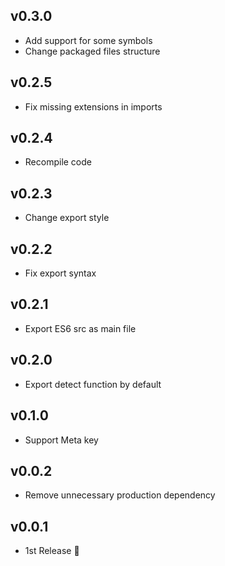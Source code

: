 ## v0.3.0

- Add support for some symbols
- Change packaged files structure

## v0.2.5

- Fix missing extensions in imports

## v0.2.4

- Recompile code

## v0.2.3

- Change export style

## v0.2.2

- Fix export syntax

## v0.2.1

- Export ES6 src as main file

## v0.2.0

- Export detect function by default

## v0.1.0

- Support Meta key

## v0.0.2

- Remove unnecessary production dependency

## v0.0.1

- 1st Release :tada:
